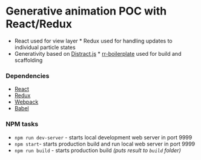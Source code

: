 # Generative animation POC with React/Redux

  * React used for view layer
  * Redux used for handling updates to individual particle states
  * Generativity based on [Distract.js](https://github.com/unkhz/Distract.js)
  * [rr-boilerplate](https://github.com/a-tarasyuk/rr-boilerplate.git) used for build and scaffolding

### Dependencies
  * [React](https://facebook.github.io/react)
  * [Redux](https://github.com/rackt/redux)
  * [Webpack](https://webpack.github.io)
  * [Babel](https://babeljs.io)

### NPM tasks
- `npm run dev-server` - starts local development web server in port 9999
- `npm start`- starts production build and run local web server in port 9999
- `npm run build` - starts production build *(puts result to `build` folder)*
